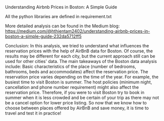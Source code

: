Understanding Airbnb Prices in Boston: A Simple Guide

All the python libraries are defined in requirement.txt

More detailed analysis can be found in the Medium blog: 
https://medium.com/@hthientam2402/understanding-airbnb-prices-in-boston-a-simple-guide-232da5712ff5

Conclusion:
In this analysis, we tried to understand what influences the reservation prices with the help of AirBnB data for Boston. Of course, the results may be different for each city, but the current approach still can be used for other cities' data. The main takeaways of the Boston data analysis include:
Basic characteristics of the place (number of bedrooms, bathrooms, beds and accommodates) affect the reservation price.
The reservation price varies depending on the time of the year. For example, the busiest time to visit Boston is summer.
The host policies (minimum night, cancellation and phone number requirement) might also affect the reservation price. 
Therefore, if you were to visit Boston try to book in summer when it is less crowded and be certain of your trip as there may not be a cancel option for lower price listing. So now that we know how to choose between places offered by AirBnB and save money, it is time to travel and test it in practice!
